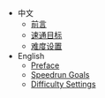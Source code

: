 <!-- _sidebar.md -->

<!--* [Preface 前言](README.md)-->
* 中文
    * [前言](zh/README)
    * [速通目标](zh/goal)
    * [难度设置](zh/difficulty)
* English
    * [Preface](en/README)
    * [Speedrun Goals](en/goal)
    * [Difficulty Settings](en/difficulty)

<div id='x-version-string' style='color:dimgray;font-size:.8em'></div>

<script>
(async function () {
  'use strict';
  const version = await fetch('/version.txt');
  let versionString = await version.text();
  versionString = versionString.trim();

  document.getElementById('x-version-string').innerText = `Last Updated: ${versionString}`;
})();
</script>
<!-- ↑ User defined: Last Updated -->

